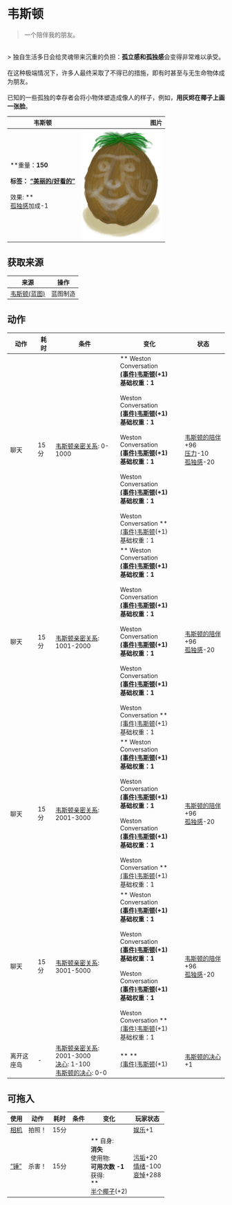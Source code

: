 # 韦斯顿  
> 一个陪伴我的朋友。  
<br>  
> 独自生活多日会给灵魂带来沉重的负担：<b>孤立感和孤独感</b>会变得非常难以承受。<br><br>在这种极端情况下，许多人最终采取了不得已的措施，即有时甚至与无生命物体成为朋友。<br><br>已知的一些孤独的幸存者会将小物体塑造成像人的样子，例如，<b>用灰烬在椰子上画一张脸</b>。  
  
  韦斯顿  |   图片   
 ----  |  ----:   
 **重量：**150<br><br>**标签：**	[“美丽的/好看的”](tag_Pretty.md)<br><br>** 效果: **<br>[孤独感](Loneliness.md)加成-1  |  <img decoding="async" src="Sprite/Weston.png" href="a.md" style="max-width:300px;max-height:300px;">   
  
## 获取来源  
来源  |  操作  
----  |  ----  
[韦斯顿(蓝图)](Bp_Weston.md)  |  蓝图制造  
## 动作  
动作  |  耗时  |  条件  |  变化  |  状态  
----  |  ----  |  ----  |  ----  |  ----  
聊天<br>  |  15分  |  [韦斯顿亲密关系](WestonPropinquity.md): 0-1000  |  ** Weston Conversation **<br>  [(事件)韦斯顿](Event_Weston0a.md)(+1)<br>基础权重：1<br><br>** Weston Conversation **<br>  [(事件)韦斯顿](Event_Weston0b.md)(+1)<br>基础权重：1<br><br>** Weston Conversation **<br>  [(事件)韦斯顿](Event_Weston0c.md)(+1)<br>基础权重：1<br><br>** Weston Conversation **<br>  [(事件)韦斯顿](Event_Weston0d.md)(+1)<br>基础权重：1<br><br>** Weston Conversation **<br>  [(事件)韦斯顿](Event_Weston0e.md)(+1)<br>基础权重：1<br>  |  [韦斯顿的陪伴](WestonCompany.md)+96<br>[压力](Stress.md)-10<br>[孤独感](Loneliness.md)-20  
聊天<br>  |  15分  |  [韦斯顿亲密关系](WestonPropinquity.md): 1001-2000  |  ** Weston Conversation **<br>  [(事件)韦斯顿](Event_Weston1a.md)(+1)<br>基础权重：1<br><br>** Weston Conversation **<br>  [(事件)韦斯顿](Event_Weston1b.md)(+1)<br>基础权重：1<br><br>** Weston Conversation **<br>  [(事件)韦斯顿](Event_Weston1c.md)(+1)<br>基础权重：1<br><br>** Weston Conversation **<br>  [(事件)韦斯顿](Event_Weston1d.md)(+1)<br>基础权重：1<br><br>** Weston Conversation **<br>  [(事件)韦斯顿](Event_Weston1e.md)(+1)<br>基础权重：1<br>  |  [韦斯顿的陪伴](WestonCompany.md)+96<br>[孤独感](Loneliness.md)-20  
聊天<br>  |  15分  |  [韦斯顿亲密关系](WestonPropinquity.md): 2001-3000  |  ** Weston Conversation **<br>  [(事件)韦斯顿](Event_Weston2a.md)(+1)<br>基础权重：1<br><br>** Weston Conversation **<br>  [(事件)韦斯顿](Event_Weston2b.md)(+1)<br>基础权重：1<br><br>** Weston Conversation **<br>  [(事件)韦斯顿](Event_Weston2c.md)(+1)<br>基础权重：1<br><br>** Weston Conversation **<br>  [(事件)韦斯顿](Event_Weston2d.md)(+1)<br>基础权重：1<br>  |  [韦斯顿的陪伴](WestonCompany.md)+96<br>[孤独感](Loneliness.md)-20  
聊天<br>  |  15分  |  [韦斯顿亲密关系](WestonPropinquity.md): 3001-5000  |  ** Weston Conversation **<br>  [(事件)韦斯顿](Event_Weston3a.md)(+1)<br>基础权重：1<br><br>** Weston Conversation **<br>  [(事件)韦斯顿](Event_Weston3b.md)(+1)<br>基础权重：1<br><br>** Weston Conversation **<br>  [(事件)韦斯顿](Event_Weston3c.md)(+1)<br>基础权重：1<br><br>** Weston Conversation **<br>  [(事件)韦斯顿](Event_Weston3d.md)(+1)<br>基础权重：1<br>  |  [韦斯顿的陪伴](WestonCompany.md)+96<br>[孤独感](Loneliness.md)-20  
离开这座岛<br>  |  -  |  [韦斯顿亲密关系](WestonPropinquity.md): 2001-3000<br>[决心](Determination.md): 1-100<br>[韦斯顿的决心](WestonDetermination.md): 0-0  |  **  **<br>  [(事件)韦斯顿](Event_WestonIslandEscape1.md)(+1)<br>  |  [韦斯顿的决心](WestonDetermination.md)+1  
## 可拖入  
使用  |  动作  |  耗时  |  条件  |  变化  |  玩家状态  
----  |  ----  |  ----  |  ----  |  ----  |  ----  
[相机](Camera.md)  |  拍照！  |  15分  |    |    |  [娱乐](Entertainment.md)+1  
[“锤”](tag_Hammer.md)  |  杀害！  |  15分  |    |  ** 自身: **<br>消失<br>** 使用物: **<br>可用次数  -1<br>** 获得: **<br>**  **<br>  [半个椰子](CoconutHalf.md)(+2)<br>  |  [污垢](Filth.md)+20<br>[情绪](Morale.md)-100<br>[哀悼](Mourning.md)+288  
